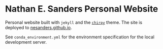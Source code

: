 # Nathan E. Sanders Personal Website

Personal website built with `jekyll` and the [`chirpy`](https://tranglc.github.io/posts/getting-started/) theme. The site is deployed to [nesanders.github.io](https://nesanders.github.io).

See `conda_environment.yml` for the environment specification for the local development server.
